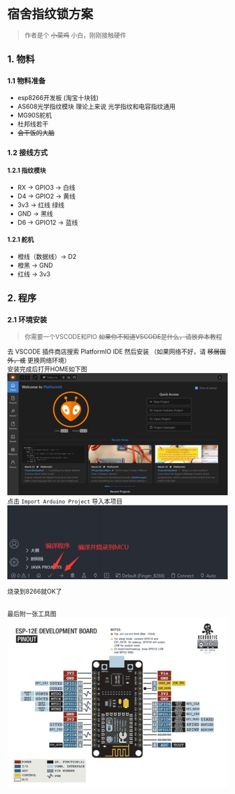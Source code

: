 # 宿舍指纹锁方案

> 作者是个 ~~小菜鸡~~ 小白，刚刚接触硬件

## 1. 物料
### 1.1 物料准备
* esp8266开发板 (淘宝十块钱)
* AS608光学指纹模块 理论上来说 光学指纹和电容指纹通用
* MG90S舵机
* 杜邦线若干
* ~~会干饭的大脑~~

### 1.2 接线方式
#### 1.2.1 指纹模块
* RX -> GPIO3 -> 白线
* D4 -> GPIO2 -> 黄线
* 3v3 -> 红线 绿线
* GND -> 黑线
* D6 -> GPIO12 -> 蓝线
#### 1.2.1 舵机
* 橙线（数据线）-> D2
* 橙黑 -> GND
* 红线 -> 3v3

## 2. 程序

### 2.1 环境安装
> 你需要一个VSCODE和PIO  ~~如果你不知道VSCODE是什么，请放弃本教程~~

去 VSCODE 插件商店搜索 PlatformIO IDE 然后安装 （如果网络不好，请 ~~移居国外，或~~ 更换网络环境）
<br>安装完成后打开HOME如下图
<br>![PlatformIO IDE](imgs/PIO_home.png)
点击 `Import Arduino Project` 导入本项目
<br>![烧录&编译](imgs/shaolu.png)

烧录到8266就OK了

<br> 最后附一张工具图
![img](imgs/esp8266.png)